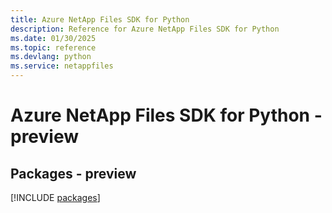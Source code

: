 ```yaml
---
title: Azure NetApp Files SDK for Python
description: Reference for Azure NetApp Files SDK for Python
ms.date: 01/30/2025
ms.topic: reference
ms.devlang: python
ms.service: netappfiles
---
```

# Azure NetApp Files SDK for Python - preview
## Packages - preview
[!INCLUDE [packages](netapp-files-index.md)]